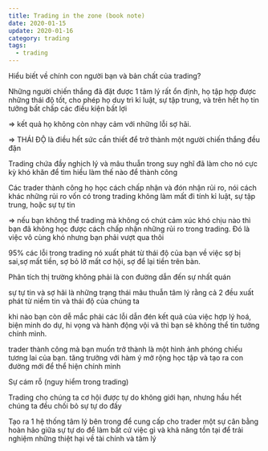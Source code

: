 ```yaml
---
title: Trading in the zone (book note)
date: 2020-01-15
update: 2020-01-16
category: trading
tags: 
  - trading
---
```


Hiểu biết về chính con người bạn và bản chất của trading?

Những người chiến thắng đã đặt được 1 tâm lý rất ổn định, họ tập hợp được những thái độ tốt, cho phép họ duy trì kỉ luật, sự tập trung, và trên hết họ tin tưởng bất chấp các điều kiện bất lợi

⇒ kết quả họ không còn nhạy cảm với những lỗi sợ hãi.

⇒ THÁI ĐỘ là điều hết sức cần thiết để trở thành một người  chiến thắng đều đặn

Trading chứa đầy nghịch lý và mâu thuẫn trong suy nghĩ đã làm cho nó cực kỳ khó khăn để tìm hiểu làm thế nào để thành công

Các trader thành công họ học cách chấp nhận và đón nhận rủi ro, nói cách khác những rủi ro vốn có trong trading không làm mất đi tính kỉ luật, sự tập trung, hoặc sự tự tin

⇒ nếu bạn không thể trading mà không có chút cảm xúc khó chịu nào thì bạn đã không học được cách chấp nhận những rủi ro trong trading. Đó là việc vô cùng khó nhưng bạn phải vượt qua thôi

95% các lỗi trong trading nó xuất phát từ thái độ của bạn về việc sợ bị sai,sợ mất tiền, sợ bỏ lỡ mất cơ hội, sợ để lại tiền trên bàn.

Phân tích thị trường không phải là con đường dẫn đến sự nhất quán

sự tự tin và sợ hãi là những trạng thái mâu thuẫn tâm lý rằng cả 2 đều xuất phát từ niềm tin và thái độ của chúng ta

khi nào bạn còn dễ mắc phải các lỗi dẫn đén kết quả của việc hợp lý hoá, biện minh do dự, hi vọng và hành động vội vã thì bạn sẽ không thể tin tưởng chính mình.

trader thành công mà bạn muốn trở thành là một hình ảnh phóng chiếu tương lai của bạn. tăng trưởng với hàm ý mở rộng học tập và tạo ra con đường mới để thể hiện chính mình

Sự cám rỗ (nguy hiểm trong trading)

Trading cho chúng ta cơ hội được tự do không giới hạn, nhưng hầu hết chúng ta đều chối bỏ sự tự do đấy

Tạo ra 1 hệ thống tâm lý bên trong để cung cấp cho trader một sự cân bằng hoàn hảo giữa sự tự do để làm bất cứ việc gì và khả năng tồn tại để trải nghiệm những thiệt hại về tài chính và tâm lý
